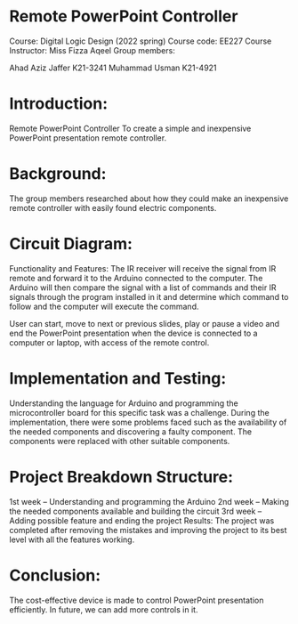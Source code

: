 # Remote PowerPoint Controller

Course: Digital Logic Design (2022 spring) 
Course code: EE227
Course Instructor: Miss Fizza Aqeel
Group members:

Ahad Aziz Jaffer K21-3241 Muhammad Usman K21-4921
# Introduction:
Remote PowerPoint Controller
To create a simple and inexpensive PowerPoint presentation remote controller.
# Background:
The group members researched about how they could make an inexpensive remote controller with easily found electric components.
# Circuit Diagram:
Functionality and Features:
The IR receiver will receive the signal from IR remote and forward it to the Arduino connected to the computer. The Arduino will then compare the signal with a list of commands and their IR signals through the program installed in it and determine which command to follow and the computer will execute the command.
 
User can start, move to next or previous slides, play or pause a video and end the PowerPoint presentation when the device is connected to a computer or laptop, with access of the remote control.
# Implementation and Testing:
Understanding the language for Arduino and programming the microcontroller board for this specific task was a challenge.
During the implementation, there were some problems faced such as the availability of the needed components and discovering a faulty component. The components were replaced with other suitable components.
# Project Breakdown Structure:
1st week – Understanding and programming the Arduino
2nd week – Making the needed components available and building the circuit
3rd week – Adding possible feature and ending the project
Results:
The project was completed after removing the mistakes and improving the project to its best level with all the features working.
# Conclusion:
The cost-effective device is made to control PowerPoint presentation efficiently. In future, we can add more controls in it.
